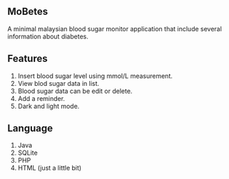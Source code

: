 ## MoBetes
A minimal malaysian blood sugar monitor application that include several information about diabetes. 

## Features
1. Insert blood sugar level using mmol/L measurement.
2. View blod sugar data in list.
3. Blood sugar data can be edit or delete.
4. Add a reminder.
5. Dark and light mode.

## Language
1. Java
2. SQLite
3. PHP
4. HTML (just a little bit)
